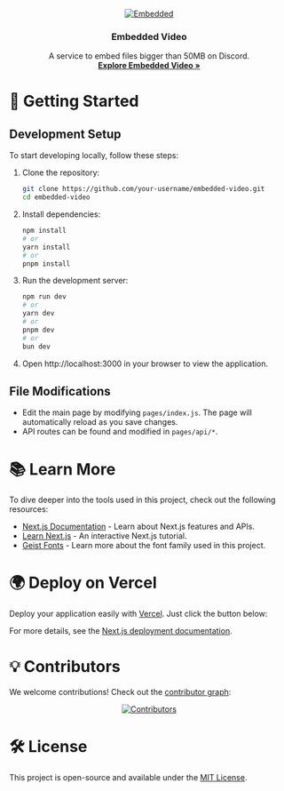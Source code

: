 <p align="center">
    <a href="https://v.pololer.web.id">
      <img src="https://github.com/user-attachments/assets/ab678426-8ceb-49e1-b79c-c5535ff5be7c" alt="Embedded">
    </a>
    <h3 align="center">Embedded Video</h3>
    <p align="center">
      A service to embed files bigger than 50MB on Discord.
      <br>
      <a href="https://v.pololer.web.id"><strong>Explore Embedded Video »</strong></a>
      <br>
    </p>
</p>

# 🚀 Getting Started

## Development Setup

To start developing locally, follow these steps:

1. Clone the repository:
    ```bash
    git clone https://github.com/your-username/embedded-video.git
    cd embedded-video
    ```
2. Install dependencies:
    ```bash
    npm install
    # or
    yarn install
    # or
    pnpm install
    ```
3. Run the development server:
    ```bash
    npm run dev
    # or
    yarn dev
    # or
    pnpm dev
    # or
    bun dev
    ```
4. Open http://localhost:3000 in your browser to view the application.

## File Modifications

- Edit the main page by modifying `pages/index.js`. The page will automatically reload as you save changes.
- API routes can be found and modified in `pages/api/*`.

# 📚 Learn More

To dive deeper into the tools used in this project, check out the following resources:

- [Next.js Documentation](https://nextjs.org/docs) - Learn about Next.js features and APIs.
- [Learn Next.js](https://nextjs.org/learn-pages-router) - An interactive Next.js tutorial.
- [Geist Fonts](https://vercel.com/font) - Learn more about the font family used in this project.

# 🌍 Deploy on Vercel

Deploy your application easily with [Vercel](https://vercel.com/). Just click the button below:

For more details, see the [Next.js deployment documentation](https://nextjs.org/docs/pages/building-your-application/deploying).

# 💡 Contributors

We welcome contributions! Check out the [contributor graph](https://github.com/Aruh1/embedded-video/graphs/contributors):

<p align="center"> <a href="https://github.com/Aruh1/embedded-video/graphs/contributors"> <img src="https://contrib.rocks/image?repo=Aruh1/embedded-video" alt="Contributors"> </a> </p>

# 🛠 License

This project is open-source and available under the [MIT License](https://github.com/Aruh1/embedded-video/blob/main/LICENSE).

